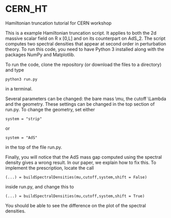 # CERN_HT
Hamiltonian truncation tutorial for CERN workshop

This is a example Hamiltonian truncation script. It applies to both the 2d massive scalar field on R x [0,L] and on its counterpart on AdS_2.
The script computes two spectral densities that appear at second order in perturbation theory.
To run this code, you need to have Python 3 installed along with the packages NumPy and Matplotlib.

To run the code, clone the repository (or download the files to a directory) and type

    python3 run.py
  
in a terminal.

Several parameters can be changed: the bare mass \mu, the cutoff \Lambda and the geometry.
These settings can be changed in the top section of run.py.
To change the geometry, set either

    system = "strip"
  
or 

    system = "AdS"
  
in the top of the file run.py. 

Finally, you will notice that the AdS mass gap computed using the spectral density gives a wrong result.
In our paper, we explain how to fix this. To implement the prescription, locate the call

    (...) = buildSpectralDensities(mu,cutoff,system,shift = False)

inside run.py, and change this to

    (...) = buildSpectralDensities(mu,cutoff,system,shift = True)

You should be able to see the difference on the plot of the spectral densities.
